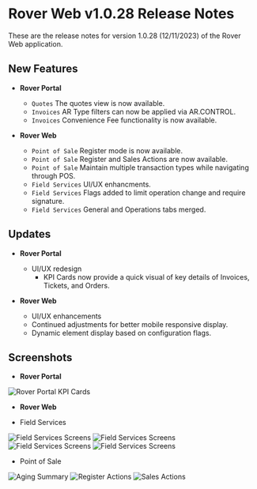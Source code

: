 # Rover Web v1.0.28 Release Notes

<badge text= "Version 1.0.28" vertical="middle" />

<PageHeader />

These are the release notes for version 1.0.28 (12/11/2023) of the Rover Web application.

## New Features

-  **Rover Portal**

	-  `Quotes` The quotes view is now available.
	-  `Invoices` AR Type filters can now be applied via AR.CONTROL.
	-  `Invoices` Convenience Fee functionality is now available.

-  **Rover Web**

	- `Point of Sale` Register mode is now available.  
  	- `Point of Sale` Register and Sales Actions are now available.  
	- `Point of Sale` Maintain multiple transaction types while navigating through POS.  
	- `Field Services` UI/UX enhancments.
	- `Field Services` Flags added to limit operation change and require signature.
	- `Field Services` General and Operations tabs merged.

## Updates

  

-  **Rover Portal**

	- UI/UX redesign
		- KPI Cards now provide a quick visual of key details of Invoices, Tickets, and Orders.

-  **Rover Web**
	- UI/UX enhancements
    - Continued adjustments for better mobile responsive display.
    - Dynamic element display based on configuration flags.


## Screenshots

-  **Rover Portal**

![Rover Portal KPI Cards](assets\img\screenshots\20231212\portal_KPI_1.png)


-  **Rover Web**

  - Field Services

![Field Services Screens](assets\img\screenshots\20231212\fieldServices_1.png)
![Field Services Screens](assets\img\screenshots\20231212\fieldServices_2.png)
![Field Services Screens](assets\img\screenshots\20231212\fieldServices_3.png)
![Field Services Screens](assets\img\screenshots\20231212\fieldServices_4.png)
  
  - Point of Sale

![Aging Summary](assets\img\screenshots\20231212\POS_Aging.png)
![Register Actions](assets\img\screenshots\20231212\POS_RegisterActions.png)
![Sales Actions](assets\img\screenshots\20231212\POS_SalesActions.png)
<PageFooter />